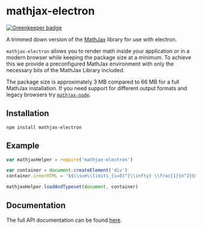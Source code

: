 # mathjax-electron

[![Greenkeeper badge](https://badges.greenkeeper.io/nteract/mathjax-electron.svg)](https://greenkeeper.io/)

A trimmed down version of the [MathJax](https://www.mathjax.org/) library for use with electron.

`mathjax-electron` allows you to render math inside your application or in a modern browser while keeping the package size at a minimum. To achieve this we provide a preconfigured MathJax environment with only the necessary bits of the MathJax Library included.

The package size is approximately 3 MB compared to 66 MB for a full MathJax installation. If you need support for different output formats and legacy browsers try [`mathjax-node`](https://github.com/mathjax/MathJax-node).

## Installation

```
npm install mathjax-electron
```

## Example
```javascript
var mathjaxHelper = require('mathjax-electron')

var container = document.createElement('div')
container.innerHTML = '$$\\sum\\limits_{i=0}^{\\infty} \\frac{1}{n^2}$$'

mathjaxHelper.loadAndTypeset(document, container)

```

## Documentation
The full API documentation can be found [here](http://nteract.io/mathjax-electron/).
